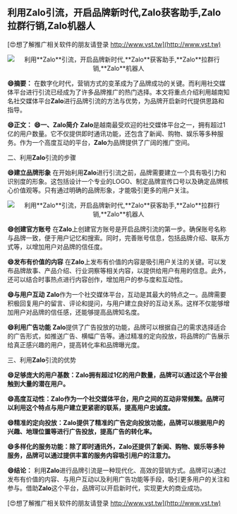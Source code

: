 ## **利用**Zalo**引流，开启品牌新时代,**Zalo**获客助手,**Zalo**拉群行销,**Zalo**机器人**

[😍想了解推广相关软件的朋友请登录 http://www.vst.tw](http://www.vst.tw)

 <center><img src="https://vst.tw/MP4/tuiguang/png/2.png" alt="利用**Zalo**引流，开启品牌新时代,**Zalo**获客助手,**Zalo**拉群行销,**Zalo**机器人"></center>

**😄摘要：**
在数字化时代，营销方式的变革成为了品牌成功的关键。而利用社交媒体平台进行引流已经成为了许多品牌推广的热门选择。本文将重点介绍利用越南知名社交媒体平台**Zalo**进行品牌引流的方法与优势，为品牌开启新时代提供思路和指导。

**😄正文：**
**😄一、**Zalo**简介**
**Zalo**是越南最受欢迎的社交媒体平台之一，拥有超过1亿的用户数量。它不仅提供即时通讯功能，还包含了新闻、购物、娱乐等多种服务。作为一个高度互动的平台，**Zalo**为品牌提供了广阔的推广空间。

二、利用**Zalo**引流的步骤

**😄建立品牌形象**
在开始利用**Zalo**进行引流之前，品牌需要建立一个具有吸引力和识别度的形象。这包括设计一个专业的LOGO、制定品牌宣传口号以及确定品牌核心价值观等。只有通过明确的品牌形象，才能吸引更多的用户关注。

 <center><img src="https://vst.tw/MP4/tuiguang/png/0.png" alt="利用**Zalo**引流，开启品牌新时代,**Zalo**获客助手,**Zalo**拉群行销,**Zalo**机器人"></center>

**😄创建官方账号**
在**Zalo**上创建官方账号是开启品牌引流的第一步。确保账号名称与品牌一致，便于用户记忆和搜索。同时，完善账号信息，包括品牌介绍、联系方式等，以增加用户对品牌的信任度。

**😄发布有价值的内容**
在**Zalo**上发布有价值的内容是吸引用户关注的关键。可以发布品牌故事、产品介绍、行业洞察等相关内容，以提供给用户有用的信息。此外，还可以结合时事热点进行内容创作，增加用户的参与度和互动性。

**😄与用户互动**
**Zalo**作为一个社交媒体平台，互动是其最大的特点之一。品牌需要积极回复用户的留言、评论和提问，与用户建立良好的互动关系。这样不仅能够增加用户对品牌的信任感，还能够提高品牌知名度。

**😄利用广告功能**
**Zalo**提供了广告投放的功能，品牌可以根据自己的需求选择适合的广告形式，如推送广告、横幅广告等。通过精准的定向投放，将品牌的广告展示给真正感兴趣的用户，提高转化率和品牌曝光度。

三、利用**Zalo**引流的优势

**😄足够庞大的用户基数：**Zalo**拥有超过1亿的用户数量，品牌可以通过这个平台接触到大量的潜在用户。**

**😄高度互动性：**Zalo**作为一个社交媒体平台，用户之间的互动非常频繁。品牌可以利用这个特点与用户建立更紧密的联系，提高用户忠诚度。**

**😄精准的定向投放：**Zalo**提供了精准的广告定向投放功能，品牌可以根据用户的兴趣、地理位置等进行广告投放，提高广告的转化率。**

**😄多样化的服务功能：除了即时通讯外，**Zalo**还提供了新闻、购物、娱乐等多种服务，品牌可以通过提供丰富的服务内容吸引用户的注意力。**

**😄结论：**
利用**Zalo**进行品牌引流是一种现代化、高效的营销方式。品牌可以通过发布有价值的内容、与用户互动以及利用广告功能等手段，吸引更多用户的关注和参与。借助**Zalo**这个平台，品牌可以开启新时代，实现更大的商业成功。

[😍想了解推广相关软件的朋友请登录 http://www.vst.tw](http://www.vst.tw)



